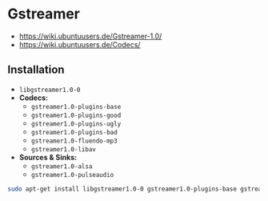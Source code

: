 # Gstreamer

+   <https://wiki.ubuntuusers.de/Gstreamer-1.0/>
+   <https://wiki.ubuntuusers.de/Codecs/>



## Installation

+   `libgstreamer1.0-0`
+   **Codecs:**
    +   `gstreamer1.0-plugins-base`
    +   `gstreamer1.0-plugins-good`
    +   `gstreamer1.0-plugins-ugly`
    +   `gstreamer1.0-plugins-bad`
    +   `gstreamer1.0-fluendo-mp3`
    +   `gstreamer1.0-libav`
+   **Sources & Sinks:**
    +   `gstreamer1.0-alsa`
    +   `gstreamer1.0-pulseaudio`

```sh
sudo apt-get install libgstreamer1.0-0 gstreamer1.0-plugins-base gstreamer1.0-plugins-good gstreamer1.0-plugins-ugly gstreamer1.0-plugins-bad gstreamer1.0-fluendo-mp3 gstreamer1.0-libav gstreamer1.0-alsa gstreamer1.0-pulseaudio
```